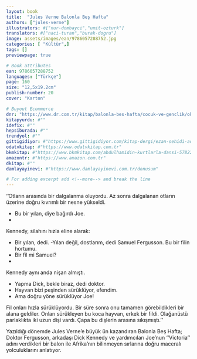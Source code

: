 ```yaml
---
layout: book
title:  "Jules Verne Balonla Beş Hafta"
authors: ["jules-verne"]
illustrators: #["nur-dombayci","umit-ozturk"]
translators: #["naci-turan","burak-dogru"]
image: assets/images/ean/9786057288752.jpg
categories: [ "Kültür",]
tags: []
previewpage: true

# Book attributes
ean: 9786057288752
languages: ["Türkçe"]
page: 160
size: "12,5x19.2cm"
publish-number: 20
cover: "Karton"

# Buyout Ecommerce
dnr: "https://www.dr.com.tr/kitap/balonla-bes-hafta/cocuk-ve-genclik/okul-cagi-6-10-yas/cocuk-klasik/urunno=0002023589001"
kitapyurdu: #""
idefix: #""
hepsiburada: #""
trendyol: #""
gittigidiyor: #"https://www.gittigidiyor.com/kitap-dergi/ezan-sehidi-adnan-menderes_pdp_732728793"
odatvkitap: #"https://www.odatvkitap.com.tr"
bkmkitap: #"https://www.bkmkitap.com/abdulhamidin-kurtlarla-dansi-578226"
amazontr: #"https://www.amazon.com.tr"
dkitap: #""
damlayayinevi: #"https://www.damlayayinevi.com.tr/donusum"

# For adding excerpt add <!--more--> and break the line
---
```

‘’Otların arasında bir dalgalanma oluyordu. Az sonra dalgalanan otların üzerine doğru kıvrımlı bir nesne yükseldi.
- Bu bir yılan, diye bağırdı Joe.
- 
Kennedy, silahını hızla eline alarak:
- Bir yılan, dedi.
-Yılan değil, dostlarım, dedi Samuel Fergusson. Bu bir filin hortumu.
- Bir fil mi Samuel?
- 
Kennedy aynı anda nişan almıştı.
- Yapma Dick, bekle biraz, dedi doktor.
- Hayvan bizi peşinden sürüklüyor, efendim.
- Ama doğru yöne sürüklüyor Joe!

Fil onları hızla sürüklüyordu. Bir süre sonra onu tamamen görebildikleri bir alana geldiler. Onları sürükleyen bu koca hayvan, erkek bir fildi. Olağanüstü parlaklıkta iki uzun dişi vardı. Çapa bu dişlerin arasına sıkışmıştı.’’

Yazıldığı dönemde Jules Verne’e büyük ün kazandıran Balonla Beş Hafta; Doktor Fergusson, arkadaşı Dick Kennedy ve yardımcıları Joe’nun ‘’Victoria’’ adını verdikleri bir balon ile Afrika’nın bilinmeyen sırlarına doğru maceralı yolculuklarını anlatıyor.


<!--more--> 